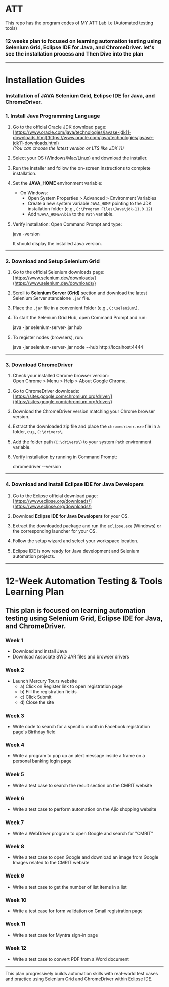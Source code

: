 # ATT
This repo has the program codes of MY ATT Lab i.e (Automated testing tools)

### 12 weeks plan to focused on learning automation testing using **Selenium Grid**, **Eclipse IDE for Java**, and **ChromeDriver**. let's see the installation process and Then Dive into the plan
---

# Installation Guides
### Installation of **JAVA** **Selenium Grid**, **Eclipse IDE for Java**, and **ChromeDriver**.

### 1. Install Java Programming Language

1. Go to the official Oracle JDK download page:  
   [https://www.oracle.com/java/technologies/javase-jdk11-downloads.html](https://www.oracle.com/java/technologies/javase-jdk11-downloads.html)  
   *(You can choose the latest version or LTS like JDK 11)*

2. Select your OS (Windows/Mac/Linux) and download the installer.

3. Run the installer and follow the on-screen instructions to complete installation.

4. Set the **JAVA_HOME** environment variable:  
   - On Windows:  
     - Open System Properties > Advanced > Environment Variables  
     - Create a new system variable `JAVA_HOME` pointing to the JDK installation folder (e.g., `C:\Program Files\Java\jdk-11.0.12`)  
     - Add `%JAVA_HOME%\bin` to the `Path` variable.

5. Verify installation:   Open Command Prompt and type:  

   java -version
   
   It should display the installed Java version.
   
---

### 2. Download and Setup Selenium Grid

1. Go to the official Selenium downloads page:  
[https://www.selenium.dev/downloads/](https://www.selenium.dev/downloads/)

2. Scroll to **Selenium Server (Grid)** section and download the latest Selenium Server standalone `.jar` file.

3. Place the `.jar` file in a convenient folder (e.g., `C:\selenium\`).

4. To start the Selenium Grid Hub, open Command Prompt and run:

    java -jar selenium-server-<version>.jar hub

5. To register nodes (browsers), run:

   java -jar selenium-server-<version>.jar node --hub http://localhost:4444
   
---

### 3. Download ChromeDriver

1. Check your installed Chrome browser version:  
Open Chrome > Menu > Help > About Google Chrome.

2. Go to ChromeDriver downloads:  
[https://sites.google.com/chromium.org/driver/](https://sites.google.com/chromium.org/driver/)

3. Download the ChromeDriver version matching your Chrome browser version.

4. Extract the downloaded zip file and place the `chromedriver.exe` file in a folder, e.g., `C:\drivers\`.

5. Add the folder path (`C:\drivers\`) to your system `Path` environment variable.

6. Verify installation by running in Command Prompt:

   chromedriver --version

---

### 4. Download and Install Eclipse IDE for Java Developers

1. Go to the Eclipse official download page:  
[https://www.eclipse.org/downloads/](https://www.eclipse.org/downloads/)

2. Download **Eclipse IDE for Java Developers** for your OS.

3. Extract the downloaded package and run the `eclipse.exe` (Windows) or the corresponding launcher for your OS.

4. Follow the setup wizard and select your workspace location.

5. Eclipse IDE is now ready for Java development and Selenium automation projects.

---
# 12-Week Automation Testing & Tools Learning Plan

This plan is focused on learning automation testing using **Selenium Grid**, **Eclipse IDE for Java**, and **ChromeDriver**.
---
### Week 1  
- Download and install Java  
- Download Associate SWD JAR files and browser drivers  

### Week 2  
- Launch Mercury Tours website  
  - a) Click on Register link to open registration page  
  - b) Fill the registration fields  
  - c) Click Submit  
  - d) Close the site  

### Week 3  
- Write code to search for a specific month in Facebook registration page's Birthday field  

### Week 4  
- Write a program to pop up an alert message inside a frame on a personal banking login page  

### Week 5  
- Write a test case to search the result section on the CMRIT website  

### Week 6  
- Write a test case to perform automation on the Ajio shopping website  

### Week 7  
- Write a WebDriver program to open Google and search for "CMRIT"  

### Week 8  
- Write a test case to open Google and download an image from Google Images related to the CMRIT website  

### Week 9  
- Write a test case to get the number of list items in a list  

### Week 10  
- Write a test case for form validation on Gmail registration page  

### Week 11  
- Write a test case for Myntra sign-in page  

### Week 12  
- Write a test case to convert PDF from a Word document  

---

This plan progressively builds automation skills with real-world test cases and practice using Selenium Grid and ChromeDriver within Eclipse IDE.

